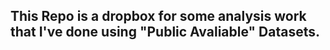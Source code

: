 ## This Repo is a dropbox for some analysis work that I've done using "Public Avaliable" Datasets.

